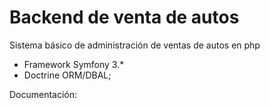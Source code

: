 Backend de venta de autos
========================

Sistema básico de administración de ventas de autos en php

  * Framework Symfony 3.*
  * Doctrine ORM/DBAL;
  
  Documentación: 